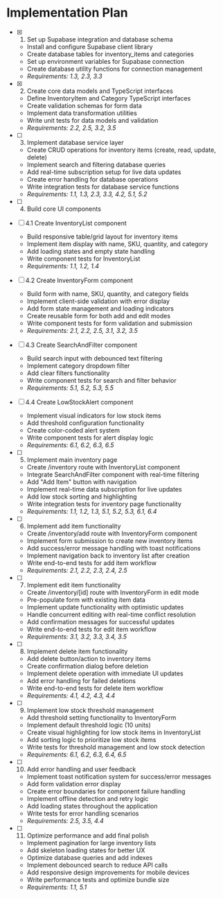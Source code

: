# Implementation Plan

- [x] 1. Set up Supabase integration and database schema








  - Install and configure Supabase client library
  - Create database tables for inventory_items and categories
  - Set up environment variables for Supabase connection
  - Create database utility functions for connection management
  - _Requirements: 1.3, 2.3, 3.3_

- [x] 2. Create core data models and TypeScript interfaces





  - Define InventoryItem and Category TypeScript interfaces
  - Create validation schemas for form data
  - Implement data transformation utilities
  - Write unit tests for data models and validation
  - _Requirements: 2.2, 2.5, 3.2, 3.5_

- [ ] 3. Implement database service layer
  - Create CRUD operations for inventory items (create, read, update, delete)
  - Implement search and filtering database queries
  - Add real-time subscription setup for live data updates
  - Create error handling for database operations
  - Write integration tests for database service functions
  - _Requirements: 1.1, 1.3, 2.3, 3.3, 4.2, 5.1, 5.2_

- [ ] 4. Build core UI components
- [ ] 4.1 Create InventoryList component
  - Build responsive table/grid layout for inventory items
  - Implement item display with name, SKU, quantity, and category
  - Add loading states and empty state handling
  - Write component tests for InventoryList
  - _Requirements: 1.1, 1.2, 1.4_

- [ ] 4.2 Create InventoryForm component
  - Build form with name, SKU, quantity, and category fields
  - Implement client-side validation with error display
  - Add form state management and loading indicators
  - Create reusable form for both add and edit modes
  - Write component tests for form validation and submission
  - _Requirements: 2.1, 2.2, 2.5, 3.1, 3.2, 3.5_

- [ ] 4.3 Create SearchAndFilter component
  - Build search input with debounced text filtering
  - Implement category dropdown filter
  - Add clear filters functionality
  - Write component tests for search and filter behavior
  - _Requirements: 5.1, 5.2, 5.3, 5.5_

- [ ] 4.4 Create LowStockAlert component
  - Implement visual indicators for low stock items
  - Add threshold configuration functionality
  - Create color-coded alert system
  - Write component tests for alert display logic
  - _Requirements: 6.1, 6.2, 6.3, 6.5_

- [ ] 5. Implement main inventory page
  - Create /inventory route with InventoryList component
  - Integrate SearchAndFilter component with real-time filtering
  - Add "Add Item" button with navigation
  - Implement real-time data subscription for live updates
  - Add low stock sorting and highlighting
  - Write integration tests for inventory page functionality
  - _Requirements: 1.1, 1.2, 1.3, 5.1, 5.2, 5.3, 6.1, 6.4_

- [ ] 6. Implement add item functionality
  - Create /inventory/add route with InventoryForm component
  - Implement form submission to create new inventory items
  - Add success/error message handling with toast notifications
  - Implement navigation back to inventory list after creation
  - Write end-to-end tests for add item workflow
  - _Requirements: 2.1, 2.2, 2.3, 2.4, 2.5_

- [ ] 7. Implement edit item functionality
  - Create /inventory/[id] route with InventoryForm in edit mode
  - Pre-populate form with existing item data
  - Implement update functionality with optimistic updates
  - Handle concurrent editing with real-time conflict resolution
  - Add confirmation messages for successful updates
  - Write end-to-end tests for edit item workflow
  - _Requirements: 3.1, 3.2, 3.3, 3.4, 3.5_

- [ ] 8. Implement delete item functionality
  - Add delete button/action to inventory items
  - Create confirmation dialog before deletion
  - Implement delete operation with immediate UI updates
  - Add error handling for failed deletions
  - Write end-to-end tests for delete item workflow
  - _Requirements: 4.1, 4.2, 4.3, 4.4_

- [ ] 9. Implement low stock threshold management
  - Add threshold setting functionality to InventoryForm
  - Implement default threshold logic (10 units)
  - Create visual highlighting for low stock items in InventoryList
  - Add sorting logic to prioritize low stock items
  - Write tests for threshold management and low stock detection
  - _Requirements: 6.1, 6.2, 6.3, 6.4, 6.5_

- [ ] 10. Add error handling and user feedback
  - Implement toast notification system for success/error messages
  - Add form validation error display
  - Create error boundaries for component failure handling
  - Implement offline detection and retry logic
  - Add loading states throughout the application
  - Write tests for error handling scenarios
  - _Requirements: 2.5, 3.5, 4.4_

- [ ] 11. Optimize performance and add final polish
  - Implement pagination for large inventory lists
  - Add skeleton loading states for better UX
  - Optimize database queries and add indexes
  - Implement debounced search to reduce API calls
  - Add responsive design improvements for mobile devices
  - Write performance tests and optimize bundle size
  - _Requirements: 1.1, 5.1_
